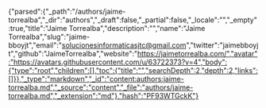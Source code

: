 {"parsed":{"_path":"/authors/jaime-torrealba","_dir":"authors","_draft":false,"_partial":false,"_locale":"","_empty":true,"title":"Jaime Torrealba","description":"","name":"Jaime Torrealba","slug":"jaime-bboyjt","email":"solucionesinformaticasjtc@gmail.com","twitter":"jaimebboyjt","github":"JaimeTorrealba","website":"https://jaimetorrealba.com/","avatar":"https://avatars.githubusercontent.com/u/63722373?v=4","body":{"type":"root","children":[],"toc":{"title":"","searchDepth":2,"depth":2,"links":[]}},"_type":"markdown","_id":"content:authors:jaime-torrealba.md","_source":"content","_file":"authors/jaime-torrealba.md","_extension":"md"},"hash":"PF93WTGckK"}